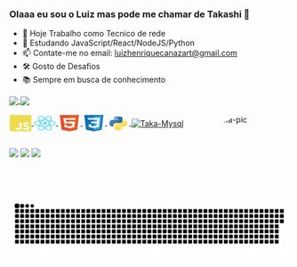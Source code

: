 ### Olaaa eu sou o Luiz mas pode me chamar de Takashi  👋


- 🔭 Hoje Trabalho como Tecnico de rede
- 🌱 Estudando JavaScript/React/NodeJS/Python
- 📫 Contate-me no email: luizhenriquecanazart@gmail.com
- 🛠 Gosto de Desafios
- 📚 Sempre em busca de conhecimento


<div >
  <a href="https://github.com/TakashiCod3r">
  <img img height="150em" align="center" src="https://github-readme-stats.vercel.app/api?username=TakashiCod3r&show_icons=true&theme=dracula&include_all_commits=true&count_private=true"/>
  <img height="150em" align="center" src="https://github-readme-stats.vercel.app/api/top-langs/?username=TakashiCod3r&layout=compact&langs_count=7&theme=dracula"/>
</div>
  
<div style="display: inline_block"><br>
  <img align="center" alt="Taka-Js" height="30" width="40" src="https://raw.githubusercontent.com/devicons/devicon/master/icons/javascript/javascript-plain.svg">
  <img align="center" alt="Taka-React" height="30" width="40" src="https://raw.githubusercontent.com/devicons/devicon/master/icons/react/react-original.svg">
  <img align="center" alt="Taka-HTML" height="30" width="40" src="https://raw.githubusercontent.com/devicons/devicon/master/icons/html5/html5-original.svg">
  <img align="center" alt="Taka-CSS" height="30" width="40" src="https://raw.githubusercontent.com/devicons/devicon/master/icons/css3/css3-original.svg">
  <img align="center" alt="Taka-Python" height="30" width="40" src="https://raw.githubusercontent.com/devicons/devicon/master/icons/python/python-original.svg">
  <img align="center" alt="Taka-Mysql" height="30" width="40" src="https://cdn.jsdelivr.net/gh/devicons/devicon/icons/mysql/mysql-original-wordmark.svg"/>
  
  <img align="right" alt="Taka-pic" height="150" style="border-radius:100px;" src="https://c.tenor.com/uipbyAqs5rEAAAAC/anime-anime-glasses.gif" width="150" />
</div>

  
  ##
 
<div> 
 <a href="https://discord.gg/3TAXjc5wYe" target="_blank"><img src="https://img.shields.io/badge/Discord-7289DA?style=for-the-badge&logo=discord&logoColor=white" target="_blank"></a> 
  <a href = "mailto:luizhenriquecanazart@gmail.com"><img src="https://img.shields.io/badge/-Gmail-%23333?style=for-the-badge&logo=gmail&logoColor=white" target="_blank"></a>
  <a href="https://www.linkedin.com/in/luiz-henrique-canazart-1854641b8/" target="_blank"><img src="https://img.shields.io/badge/-LinkedIn-%230077B5?style=for-the-badge&logo=linkedin&logoColor=white" target="_blank"></a> 
 
![Snake animation](https://github.com/TakashiCod3r/TakashiCod3r/blob/output/github-contribution-grid-snake.svg)
 
</div>


